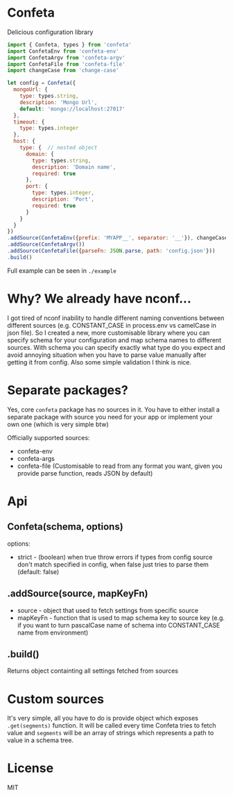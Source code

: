 # Confeta
Delicious configuration library

```js
import { Confeta, types } from 'confeta'
import ConfetaEnv from 'confeta-env'
import ConfetaArgv from 'confeta-argv'
import ConfetaFile from 'confeta-file'
import changeCase from 'change-case'

let config = Confeta({
  mongoUrl: {
    type: types.string,
    description: 'Mongo Url',
    default: 'mongo://localhost:27017'
  },
  timeout: {
    type: types.integer
  },
  host: {
    type: {  // nested object
      domain: {
        type: types.string,
        description: 'Domain name',
        required: true
      },
      port: {
        type: types.integer,
        description: 'Port',
        required: true
      }
    }
  }
})
.addSource(ConfetaEnv({prefix: 'MYAPP__', separator: '__'}), changeCase.constantCase)
.addSource(ConfetaArgv())
.addSource(ConfetaFile({parseFn: JSON.parse, path: 'config.json'}))
.build()
```

Full example can be seen in ```./example```

# Why? We already have nconf...

I got tired of nconf inability to handle different naming conventions between different sources (e.g. CONSTANT_CASE in process.env vs camelCase in json file). So I created a new, more customisable library where you can specify schema for your configuration and map schema names to different sources. With schema you can specify exactly what type do you expect and avoid annoying situation when you have to parse value manually after getting it from config. Also some simple validation I think is nice.

# Separate packages?

Yes, core ```confeta``` package has no sources in it. You have to either install a separate package with source you need for your app or implement your own one (which is very simple btw)

Officially supported sources:
* confeta-env 
* confeta-args
* confeta-file (Customisable to read from any format you want, given you provide parse function, reads JSON by default)

# Api

## Confeta(schema, options)

options:
* strict - (boolean) when true throw errors if types from config source don't match specified in config, when false just tries to parse them (default: false) 

## .addSource(source, mapKeyFn)

* source - object that used to fetch settings from specific source
* mapKeyFn - function that is used to map schema key to source key (e.g. if you want to turn pascalCase name of schema into CONSTANT_CASE name from environment)

## .build()

Returns object containting all settings fetched from sources

# Custom sources

It's very simple, all you have to do is provide object which exposes ```.get(segments)``` function. It will be called every time Confeta tries to fetch value and ```segments``` will be an array of strings which represents a path to value in a schema tree.

# License

MIT
